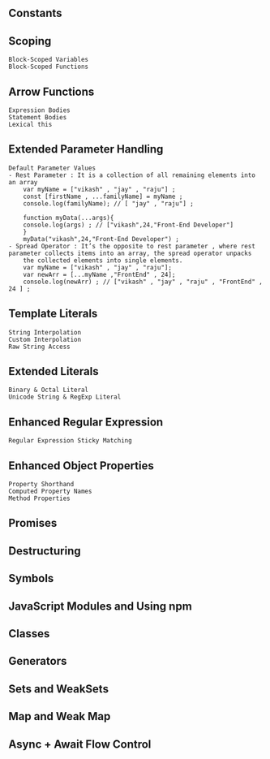 ## Constants

## Scoping

    Block-Scoped Variables
    Block-Scoped Functions

## Arrow Functions

    Expression Bodies
    Statement Bodies
    Lexical this

## Extended Parameter Handling

    Default Parameter Values
    - Rest Parameter : It is a collection of all remaining elements into an array
        var myName = ["vikash" , "jay" , "raju"] ;
        const [firstName , ...familyName] = myName ;
        console.log(familyName); // [ "jay" , "raju"] ;

        function myData(...args){
        console.log(args) ; // ["vikash",24,"Front-End Developer"]
        }
        myData("vikash",24,"Front-End Developer") ;
    - Spread Operator : It’s the opposite to rest parameter , where rest parameter collects items into an array, the spread operator unpacks
        the collected elements into single elements.
        var myName = ["vikash" , "jay" , "raju"];
        var newArr = [...myName ,"FrontEnd" , 24];
        console.log(newArr) ; // ["vikash" , "jay" , "raju" , "FrontEnd" , 24 ] ;

## Template Literals

    String Interpolation
    Custom Interpolation
    Raw String Access

## Extended Literals

    Binary & Octal Literal
    Unicode String & RegExp Literal

## Enhanced Regular Expression

    Regular Expression Sticky Matching

## Enhanced Object Properties

    Property Shorthand
    Computed Property Names
    Method Properties

## Promises

## Destructuring

## Symbols

## JavaScript Modules and Using npm

## Classes

## Generators

## Sets and WeakSets

## Map and Weak Map

## Async + Await Flow Control
